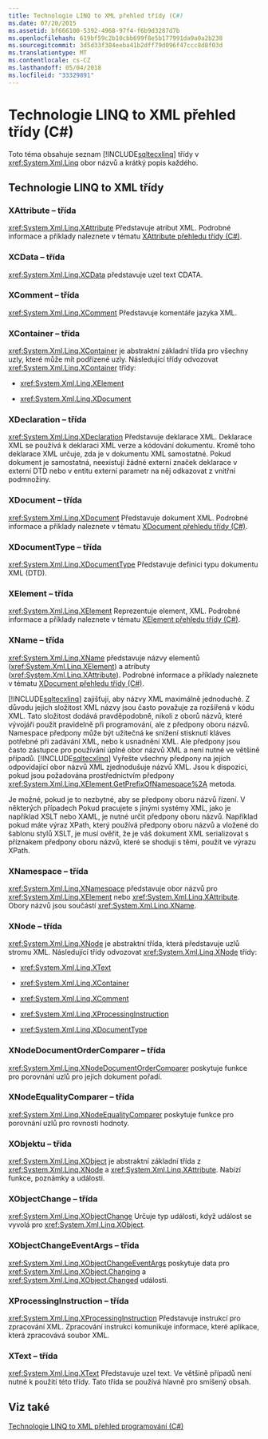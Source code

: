 ```yaml
---
title: Technologie LINQ to XML přehled třídy (C#)
ms.date: 07/20/2015
ms.assetid: bf666100-5392-4968-97f4-f6b9d3287d7b
ms.openlocfilehash: 619bf59c2b10cbb699f8e5b177991da9a0a2b238
ms.sourcegitcommit: 3d5d33f384eeba41b2dff79d096f47ccc8d8f03d
ms.translationtype: MT
ms.contentlocale: cs-CZ
ms.lasthandoff: 05/04/2018
ms.locfileid: "33329891"
---
```

# <a name="linq-to-xml-classes-overview-c"></a>Technologie LINQ to XML přehled třídy (C#)
Toto téma obsahuje seznam [!INCLUDE[sqltecxlinq](~/includes/sqltecxlinq-md.md)] třídy v <xref:System.Xml.Linq> obor názvů a krátký popis každého.  
  
## <a name="linq-to-xml-classes"></a>Technologie LINQ to XML třídy  
  
### <a name="xattribute-class"></a>XAttribute – třída  
 <xref:System.Xml.Linq.XAttribute> Představuje atribut XML. Podrobné informace a příklady naleznete v tématu [XAttribute přehledu třídy (C#)](../../../../csharp/programming-guide/concepts/linq/xattribute-class-overview.md).  
  
### <a name="xcdata-class"></a>XCData – třída  
 <xref:System.Xml.Linq.XCData> představuje uzel text CDATA.  
  
### <a name="xcomment-class"></a>XComment – třída  
 <xref:System.Xml.Linq.XComment> Představuje komentáře jazyka XML.  
  
### <a name="xcontainer-class"></a>XContainer – třída  
 <xref:System.Xml.Linq.XContainer> je abstraktní základní třída pro všechny uzly, které může mít podřízené uzly. Následující třídy odvozovat <xref:System.Xml.Linq.XContainer> třídy:  
  
-   <xref:System.Xml.Linq.XElement>  
  
-   <xref:System.Xml.Linq.XDocument>  
  
### <a name="xdeclaration-class"></a>XDeclaration – třída  
 <xref:System.Xml.Linq.XDeclaration> Představuje deklarace XML. Deklarace XML se používá k deklaraci XML verze a kódování dokumentu. Kromě toho deklarace XML určuje, zda je v dokumentu XML samostatné. Pokud dokument je samostatná, neexistují žádné externí značek deklarace v externí DTD nebo v entitu externí parametr na něj odkazovat z vnitřní podmnožiny.  
  
### <a name="xdocument-class"></a>XDocument – třída  
 <xref:System.Xml.Linq.XDocument> Představuje dokument XML. Podrobné informace a příklady naleznete v tématu [XDocument přehledu třídy (C#)](../../../../csharp/programming-guide/concepts/linq/xdocument-class-overview.md).  
  
### <a name="xdocumenttype-class"></a>XDocumentType – třída  
 <xref:System.Xml.Linq.XDocumentType> Představuje definici typu dokumentu XML (DTD).  
  
### <a name="xelement-class"></a>XElement – třída  
 <xref:System.Xml.Linq.XElement> Reprezentuje element, XML. Podrobné informace a příklady naleznete v tématu [XElement přehledu třídy (C#)](../../../../csharp/programming-guide/concepts/linq/xelement-class-overview.md).  
  
### <a name="xname-class"></a>XName – třída  
 <xref:System.Xml.Linq.XName> představuje názvy elementů (<xref:System.Xml.Linq.XElement>) a atributy (<xref:System.Xml.Linq.XAttribute>). Podrobné informace a příklady naleznete v tématu [XDocument přehledu třídy (C#)](../../../../csharp/programming-guide/concepts/linq/xdocument-class-overview.md).  
  
 [!INCLUDE[sqltecxlinq](~/includes/sqltecxlinq-md.md)] zajišťují, aby názvy XML maximálně jednoduché. Z důvodu jejich složitost XML názvy jsou často považuje za rozšířená v kódu XML. Tato složitost dodává pravděpodobně, nikoli z oborů názvů, které vývojáři použít pravidelně při programování, ale z předpony oboru názvů. Namespace předpony může být užitečná ke snížení stisknutí kláves potřebné při zadávání XML, nebo k usnadnění XML. Ale předpony jsou často zástupce pro používání úplné obor názvů XML a není nutné ve většině případů. [!INCLUDE[sqltecxlinq](~/includes/sqltecxlinq-md.md)] Vyřešte všechny předpony na jejich odpovídající obor názvů XML zjednodušuje názvů XML. Jsou k dispozici, pokud jsou požadována prostřednictvím předpony <xref:System.Xml.Linq.XElement.GetPrefixOfNamespace%2A> metoda.  
  
 Je možné, pokud je to nezbytné, aby se předpony oboru názvů řízení. V některých případech Pokud pracujete s jinými systémy XML, jako je například XSLT nebo XAML, je nutné určit předpony oboru názvů. Například pokud máte výraz XPath, který používá předpony oboru názvů a vložené do šablonu stylů XSLT, je musí ověřit, že je váš dokument XML serializovat s příznakem předpony oboru názvů, které se shodují s těmi, použít ve výrazu XPath.  
  
### <a name="xnamespace-class"></a>XNamespace – třída  
 <xref:System.Xml.Linq.XNamespace> představuje obor názvů pro <xref:System.Xml.Linq.XElement> nebo <xref:System.Xml.Linq.XAttribute>. Obory názvů jsou součástí <xref:System.Xml.Linq.XName>.  
  
### <a name="xnode-class"></a>XNode – třída  
 <xref:System.Xml.Linq.XNode> je abstraktní třída, která představuje uzlů stromu XML. Následující třídy odvozovat <xref:System.Xml.Linq.XNode> třídy:  
  
-   <xref:System.Xml.Linq.XText>  
  
-   <xref:System.Xml.Linq.XContainer>  
  
-   <xref:System.Xml.Linq.XComment>  
  
-   <xref:System.Xml.Linq.XProcessingInstruction>  
  
-   <xref:System.Xml.Linq.XDocumentType>  
  
### <a name="xnodedocumentordercomparer-class"></a>XNodeDocumentOrderComparer – třída  
 <xref:System.Xml.Linq.XNodeDocumentOrderComparer> poskytuje funkce pro porovnání uzlů pro jejich dokument pořadí.  
  
### <a name="xnodeequalitycomparer-class"></a>XNodeEqualityComparer – třída  
 <xref:System.Xml.Linq.XNodeEqualityComparer> poskytuje funkce pro porovnání uzlů pro rovnosti hodnoty.  
  
### <a name="xobject-class"></a>XObjektu – třída  
 <xref:System.Xml.Linq.XObject> je abstraktní základní třída z <xref:System.Xml.Linq.XNode> a <xref:System.Xml.Linq.XAttribute>. Nabízí funkce, poznámky a události.  
  
### <a name="xobjectchange-class"></a>XObjectChange – třída  
 <xref:System.Xml.Linq.XObjectChange> Určuje typ události, když událost se vyvolá pro <xref:System.Xml.Linq.XObject>.  
  
### <a name="xobjectchangeeventargs-class"></a>XObjectChangeEventArgs – třída  
 <xref:System.Xml.Linq.XObjectChangeEventArgs> poskytuje data pro <xref:System.Xml.Linq.XObject.Changing> a <xref:System.Xml.Linq.XObject.Changed> události.  
  
### <a name="xprocessinginstruction-class"></a>XProcessingInstruction – třída  
 <xref:System.Xml.Linq.XProcessingInstruction> Představuje instrukcí pro zpracování XML. Zpracování instrukcí komunikuje informace, které aplikace, která zpracovává soubor XML.  
  
### <a name="xtext-class"></a>XText – třída  
 <xref:System.Xml.Linq.XText> Představuje uzel text. Ve většině případů není nutné k použití této třídy. Tato třída se používá hlavně pro smíšený obsah.  
  
## <a name="see-also"></a>Viz také  
 [Technologie LINQ to XML přehled programování (C#)](../../../../csharp/programming-guide/concepts/linq/linq-to-xml-programming-overview.md)
